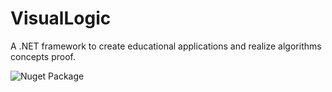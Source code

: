 # VisualLogic
A .NET framework to create educational applications and realize algorithms concepts proof.

![Nuget Package](https://img.shields.io/nuget/dt/VisualLogic?color=purple&style=for-the-badge)